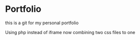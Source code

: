 # Portfolio
this is a git for my personal portfolio

Using php instead of iframe now combining two css files to one

